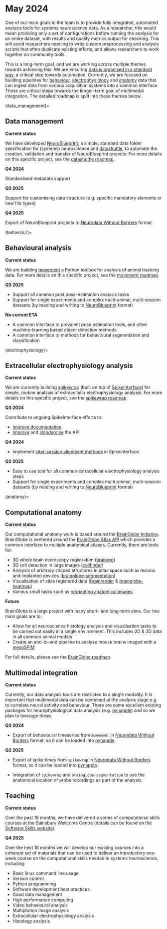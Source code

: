 # May 2024

One of our main goals in the team is to provide fully integrated, automated analysis tools for systems neuroscience 
data. As a researcher, this would mean providing only a set of configurations before running the analysis for an entire 
dataset, with results and quality metrics output for checking. This will avoid researchers needing to write 
custom preprocessing and analysis scripts that often duplicate existing efforts, and allows researchers to work 
together on community tools.

This is a long-term goal, and we are working across multiple themes towards achieving this. We are ensuring [data is 
organised in a standard way](data_management), a critical step towards automation. Currently, we are focused on 
building pipelines for [behaviour](behaviour), [electrophysiology](electrophysiology) and [anatomy](anatomy) data that 
can ingest data from various acquisition systems into a common interface. These are critical steps towards the 
longer-term goal of multimodal integration. The detailed roadmap is split into these themes below.

(data_management)=
## Data management
**Current status**

We have developed [NeuroBlueprint](https://neuroblueprint.neuroinformatics.dev/), a simple, standard data folder 
specification for (systems) neuroscience and [datashuttle](https://datashuttle.neuroinformatics.dev/), to automate the 
creation, validation and transfer of NeuroBlueprint projects. For more details on this specific project, see the 
[datashuttle roadmap]().

**Q4 2024**

Standardised metadata support

**Q2 2025**

Support for customising data structure (e.g. specific mandatory elements or new file types)

**Q4 2025**

Export of NeuroBlueprint projects to [Neurodata Without Borders](https://www.nwb.org/) format.

(behaviour)=
## Behavioural analysis
**Current status**

We are building [movement](https://movement.neuroinformatics.dev/) a Python toolbox for analysis of animal tracking 
data. For more details on this specific project, see the [movement roadmap](https://movement.neuroinformatics.dev/community/roadmap.html).

**Q3 2025**

- Support all common post pose-estimation analysis tasks
- Support for single experiments and complex multi-animal, multi-session datasets 
(by reading and writing to [NeuroBlueprint](https://neuroblueprint.neuroinformatics.dev/) format)

**No current ETA**

- A common interface to prevalent pose estimation tools, and other machine-learning based object detection methods
- A common interface to methods for behavioural segmentation and classification

(electrophysiology)=
## Extracellular electrophysiology analysis
**Current status**

We are currently building [spikewrap](https://github.com/neuroinformatics-unit/spikewrap) (built on top of 
[SpikeInterface](https://spikeinterface.readthedocs.io/en/latest/)) for simple, routine analysis of extracellular 
electrophysiology analysis. For more details on this specific project, see the
[spikewrap roadmap](https://github.com/neuroinformatics-unit/spikewrap/issues/178).

**Q3 2024**

Contribute to ongoing SpikeInterface efforts to:
- [Improve documentation](https://github.com/SpikeInterface/spikeinterface/issues/2046)
- [Improve](https://github.com/SpikeInterface/spikeinterface/issues/2282) 
and [standardise](https://github.com/SpikeInterface/spikeinterface/issues/2303) the API

**Q4 2024**

- Implement [inter-session alignment methods](https://github.com/SpikeInterface/spikeinterface/issues/2626) in SpikeInterface.

**Q2 2025**

- Easy to use tool for all common extracellular electrophysiology analysis steps
- Support for single experiments and complex multi-animal, multi-session datasets
  (by reading and writing to [NeuroBlueprint](https://neuroblueprint.neuroinformatics.dev/) format)

(anatomy)=
## Computational anatomy
**Current status**

Our computational anatomy work is based around the [BrainGlobe Initiative](https://brainglobe.info). BrainGlobe is
centered around the [BrainGlobe Atlas API](https://brainglobe.info/documentation/brainglobe-atlasapi/index.html) which
provides a common interface to multiple anatomical atlases. Currently, there are tools for:
- 3D whole brain microscopy registration ([brainreg](https://brainglobe.info/documentation/brainreg/index.html))
- 3D cell detection in large images ([cellfinder](https://brainglobe.info/documentation/cellfinder/index.html))
- Analysis of arbitrary shaped structures in atlas space such as lesions and implanted devices
  ([brainglobe-segmentation](https://brainglobe.info/documentation/brainglobe-segmentation/index.html))
- Visualisation of atlas registered data ([brainrender](https://brainglobe.info/documentation/brainrender/index.html) &
  [brainglobe-heatmap](https://brainglobe.info/documentation/brainglobe-heatmap/index.html))
- Various small tasks such as [reorienting anatomical images](https://brainglobe.info/documentation/brainglobe-space/index.html)

**Future**

BrainGlobe is a large project with many short- and long-term aims. Our two main goals are to:
- Allow for all neuroscience histology analysis and visualisation tasks to be carried out easily in a single
  environment. This includes 2D & 3D data in all common animal models
- Create an end-to-end pipeline to analyse mouse brains imaged with a [mesoSPIM](https://mesospim.org/)

For full details, please see the [BrainGlobe roadmap](https://brainglobe.info/community/roadmaps/index.html).

## Multimodal integration
**Current status**

Currently, our data analysis tools are restricted to a single modality. It is important that multimodal data can be 
combined at the analysis stage e.g. to correlate neural activity and behaviour. There are some excellent existing packages for neurophysiological 
data analysis (e.g. [pynapple](https://pynapple-org.github.io/pynapple/)) and so we plan to leverage these.

**Q3 2024**

- Export of behavioural timeseries from `movement` in [Neurodata Without Borders](https://www.nwb.org/) format, so it can 
be loaded into [pynapple](https://pynapple-org.github.io/pynapple/).

**Q2 2025**

- Export of spike times from `spikewrap` in [Neurodata Without Borders](https://www.nwb.org/) format, so it can
be loaded into [pynapple](https://pynapple-org.github.io/pynapple/).

- Integration of `spikewrap` and `brainglobe-segmentation` to use the anatomical location of probe recordings as part of 
the analysis.

## Teaching
**Current status**

Over the past 18 months, we have delivered a series of computational skills courses at the Sainsbury Wellcome Centre
(details can be found on the [Software Skills website](https://software-skills.neuroinformatics.dev/)).

**Q4 2025**

Over the next 18 months we will develop our existing courses into a coherent set of materials that can be used to 
deliver an introductory one-week course on the computational skills needed in systems neuroscience, including:
- Basic linux command line usage
- Version control
- Python programming
- Software development best practices
- Good data management
- High performance computing
- Video behavioural analysis
- Multiphoton image analysis
- Extracellular electrophysiology analysis
- Histology analysis

